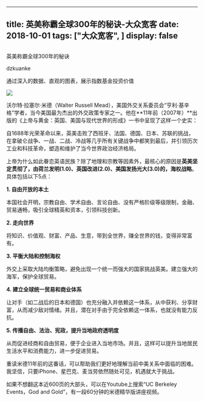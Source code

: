 
---
title:   英美称霸全球300年的秘诀-大众宽客
date: 2018-10-01
tags: ["大众宽客", ]
display: false
---


## 



英美称霸全球300年的秘诀




dzkuanke




通过深入的数据、直观的图表，展示指数基金投资价值


<img class="" data-copyright="0" data-ratio="0.590625" data-s="300,640" src="https://mmbiz.qpic.cn/mmbiz_png/PKw3FQPmhIg9nEZdYkbtfkCLOyp6BkfAcul9sJM2f967GejttdiaJv9UAHCo3cFTXgU67AvZWI39fO5we6BQ3YA/640?wx_fmt=png" data-type="png" data-w="1280" style=""/>

沃尔特·拉塞尔·米德（Walter Russell Mead），美国外交关系委员会“亨利·基辛格”学者，当今美国最为杰出的外交政策专家之一。他在**11年前（2007年）**出版的《上帝与黄金：英国、美国与现代世界的形成》一书中呈现了这样一个史实：



自1688年光荣革命以来，英美击败了西班牙、法国、德国、日本、苏联的挑战，在拿破仑战争、一战、二战、冷战等几乎所有关键战争中都笑到最后，并引领历次工业和科技革命，塑造和维护了当今世界政治经济格局。



上帝为什么如此眷恋英语民族？除了地理和宗教等因素外，最核心的原因是**英美坚定贯彻了，由荷兰发明(1.0)、英国改进(2.0)、美国发扬光大(3.0)的，海权战略**。具体包括以下5点：



**1. 自由开放的本土**

本国社会开明，宗教自由、学术自由、言论自由、没有严格阶级等级限制，金融、贸易通畅，吸引全球精英和资本，引领科技创新。



**2. 走向世界**

将知识、价值观、财富、产品、生意，带到全世界，赚全世界的钱，变得非常富有。



**3. 平衡<strong style="white-space: normal;">大陆**和控制海权</strong>

外交上采取大陆均衡策略，避免出现一个统一而强大的国家挑战英美。建立强大的海军，保护全球贸易。



**4. 建立全球统一贸易和商业体系**

让对手（如二战后的日本和德国）也充分融入并依赖这一体系，从中获利、分享财富，从而减少敌对情绪。并且，潜在对手由于完全依赖这一体系，也就没有能力反抗。



**5. 传播自由、法治、宪政，提升当地政府透明度**

从而促进经商和自由贸易，便于企业进入当地市场。并且，这样可以提升当地居民生活水平和消费能力，进一步促进贸易。





重读米德11年前的这番话，可以帮助我们更好地理解当前中美关系中面临的困难。我坚信，只要iPhone、星巴克、麦当劳依然随处可见，机遇就大于挑战。



如果不想翻这本近600页的大部头，可以在Youtube上搜索“UC Berkeley Events，God and Gold”，有一段60分钟的米德精华版讲座视频。








